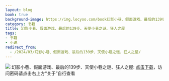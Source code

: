 ```yaml
---
layout: blog
book: true
background-image: https://img.locyoo.com/book幻影小巷、假面游戏、最后的139步、天使小巷之谜、狂人之屋.jpg
category: 书籍
title: 幻影小巷、假面游戏、最后的139步、天使小巷之谜、狂人之屋
tags:
- 书籍
- 小说
redirect_from:
  - /2024/03/幻影小巷、假面游戏、最后的139步、天使小巷之谜、狂人之屋/
---
```

![](https://img.locyoo.com/book幻影小巷、假面游戏、最后的139步、天使小巷之谜、狂人之屋.jpg)
幻影小巷、假面游戏、最后的139步、天使小巷之谜、狂人之屋: <a name = "ref1" href="https://url18.ctfile.com/f/50983618-1375544851-d83d8b?p=3619">点击下载</a>，访问密码请点击右上方“关于”自行查看